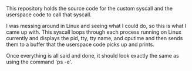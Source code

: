 This repository holds the source code for the custom syscall and the userspace code to call that syscall.

I was messing around in Linux and seeing what I could do, so this is what I came up with. This syscall loops through each process
running on Linux currently and displays the pid, tty, tty name, and cputime and then sends them to a buffer that the userspace code picks
up and prints.

Once everything is all said and done, it should look exactly the same as using the command 'ps -e'.
